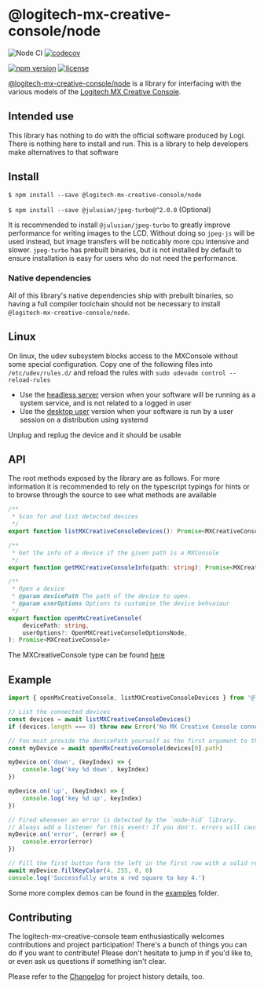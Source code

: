 # @logitech-mx-creative-console/node

![Node CI](https://github.com/Julusian/node-logitech-mx-creative-console/workflows/Node%20CI/badge.svg)
[![codecov](https://codecov.io/gh/Julusian/node-logitech-mx-creative-console/branch/master/graph/badge.svg?token=Hl4QXGZJMF)](https://codecov.io/gh/Julusian/node-logitech-mx-creative-console)

[![npm version](https://img.shields.io/npm/v/@logitech-mx-creative-console/node.svg)](https://npm.im/@logitech-mx-creative-console/node)
[![license](https://img.shields.io/npm/l/@logitech-mx-creative-console/node.svg)](https://npm.im/@logitech-mx-creative-console/node)

[@logitech-mx-creative-console/node](https://www.npmjs.com/org/logitech-mx-creative-console) is a library for interfacing with the various models of the [Logitech MX Creative Console](https://www.logitech.com/en-gb/products/keyboards/mx-creative-console.html).

## Intended use

This library has nothing to do with the official software produced by Logi. There is nothing here to install and run. This is a library to help developers make alternatives to that software

## Install

`$ npm install --save @logitech-mx-creative-console/node`

`$ npm install --save @julusian/jpeg-turbo@^2.0.0` (Optional)

It is recommended to install `@julusian/jpeg-turbo` to greatly improve performance for writing images to the LCD. Without doing so `jpeg-js` will be used instead, but image transfers will be noticably more cpu intensive and slower. `jpeg-turbo` has prebuilt binaries, but is not installed by default to ensure installation is easy for users who do not need the performance.

### Native dependencies

All of this library's native dependencies ship with prebuilt binaries, so having a full compiler toolchain should not be necessary to install `@logitech-mx-creative-console/node`.

## Linux

On linux, the udev subsystem blocks access to the MXConsole without some special configuration.
Copy one of the following files into `/etc/udev/rules.d/` and reload the rules with `sudo udevadm control --reload-rules`

- Use the [headless server](./udev/50-logi-mx-creative-console-headless.rules) version when your software will be running as a system service, and is not related to a logged in user
- Use the [desktop user](./udev/50-logi-mx-creative-console-user.rules) version when your software is run by a user session on a distribution using systemd

Unplug and replug the device and it should be usable

## API

The root methods exposed by the library are as follows. For more information it is recommended to rely on the typescript typings for hints or to browse through the source to see what methods are available

```typescript
/**
 * Scan for and list detected devices
 */
export function listMXCreativeConsoleDevices(): Promise<MXCreativeConsoleDeviceInfo[]>

/**
 * Get the info of a device if the given path is a MXConsole
 */
export function getMXCreativeConsoleInfo(path: string): Promise<MXCreativeConsoleDeviceInfo | undefined>

/**
 * Open a device
 * @param devicePath The path of the device to open.
 * @param userOptions Options to customise the device behvaiour
 */
export function openMxCreativeConsole(
	devicePath: string,
	userOptions?: OpenMXCreativeConsoleOptionsNode,
): Promise<MXCreativeConsole>
```

The MXCreativeConsole type can be found [here](/packages/core/src/models/types.ts#L15)

## Example

```typescript
import { openMxCreativeConsole, listMXCreativeConsoleDevices } from '@logitech-mx-creative-console/node'

// List the connected devices
const devices = await listMXCreativeConsoleDevices()
if (devices.length === 0) throw new Error('No MX Creative Console connected!')

// You must provide the devicePath yourself as the first argument to the constructor.
const myDevice = await openMxCreativeConsole(devices[0].path)

myDevice.on('down', (keyIndex) => {
	console.log('key %d down', keyIndex)
})

myDevice.on('up', (keyIndex) => {
	console.log('key %d up', keyIndex)
})

// Fired whenever an error is detected by the `node-hid` library.
// Always add a listener for this event! If you don't, errors will cause a crash.
myDevice.on('error', (error) => {
	console.error(error)
})

// Fill the first button form the left in the first row with a solid red color. This is asynchronous.
await myDevice.fillKeyColor(4, 255, 0, 0)
console.log('Successfully wrote a red square to key 4.')
```

Some more complex demos can be found in the [examples](examples/) folder.

## Contributing

The logitech-mx-creative-console team enthusiastically welcomes contributions and project participation! There's a bunch of things you can do if you want to contribute! Please don't hesitate to jump in if you'd like to, or even ask us questions if something isn't clear.

Please refer to the [Changelog](CHANGELOG.md) for project history details, too.
